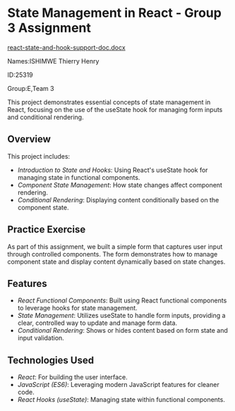 # State Management in React - Group 3 Assignment
[react-state-and-hook-support-doc.docx](https://github.com/user-attachments/files/17691165/react-state-and-hook-support-doc.docx)

Names:ISHIMWE Thierry Henry

ID:25319

Group:E,Team 3



This project demonstrates essential concepts of state management in React, focusing on the use of the useState hook for managing form inputs and conditional rendering. 

## Overview

This project includes:

- *Introduction to State and Hooks*: Using React's useState hook for managing state in functional components.
- *Component State Management*: How state changes affect component rendering.
- *Conditional Rendering*: Displaying content conditionally based on the component state.

## Practice Exercise

As part of this assignment, we built a simple form that captures user input through controlled components. The form demonstrates how to manage component state and display content dynamically based on state changes.

## Features

- *React Functional Components*: Built using React functional components to leverage hooks for state management.
- *State Management*: Utilizes useState to handle form inputs, providing a clear, controlled way to update and manage form data.
- *Conditional Rendering*: Shows or hides content based on form state and input validation.

## Technologies Used

- *React*: For building the user interface.
- *JavaScript (ES6)*: Leveraging modern JavaScript features for cleaner code.
- *React Hooks (useState)*: Managing state within functional components.

